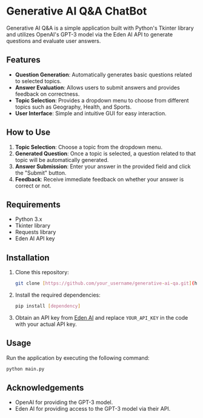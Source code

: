
# Generative AI Q&A ChatBot

Generative AI Q&A is a simple application built with Python's Tkinter library and utilizes OpenAI's GPT-3 model via the Eden AI API to generate questions and evaluate user answers.

## Features

- **Question Generation**: Automatically generates basic questions related to selected topics.
- **Answer Evaluation**: Allows users to submit answers and provides feedback on correctness.
- **Topic Selection**: Provides a dropdown menu to choose from different topics such as Geography, Health, and Sports.
- **User Interface**: Simple and intuitive GUI for easy interaction.

## How to Use

1. **Topic Selection**: Choose a topic from the dropdown menu.
2. **Generated Question**: Once a topic is selected, a question related to that topic will be automatically generated.
3. **Answer Submission**: Enter your answer in the provided field and click the "Submit" button.
4. **Feedback**: Receive immediate feedback on whether your answer is correct or not.

## Requirements

- Python 3.x
- Tkinter library
- Requests library
- Eden AI API key

## Installation

1. Clone this repository:
   ```bash
   git clone [https://github.com/your_username/generative-ai-qa.git](https://github.com/Parimal07/Basic-QnA-ChatBot-using-text-davinci-002-LLM-Model.git)
   ```
2. Install the required dependencies:
   ```bash
   pip install [dependency]
   ```
3. Obtain an API key from [Eden AI](https://www.edenai.co) and replace `YOUR_API_KEY` in the code with your actual API key.

## Usage

Run the application by executing the following command:
```bash
python main.py
```

## Acknowledgements

- OpenAI for providing the GPT-3 model.
- Eden AI for providing access to the GPT-3 model via their API.
